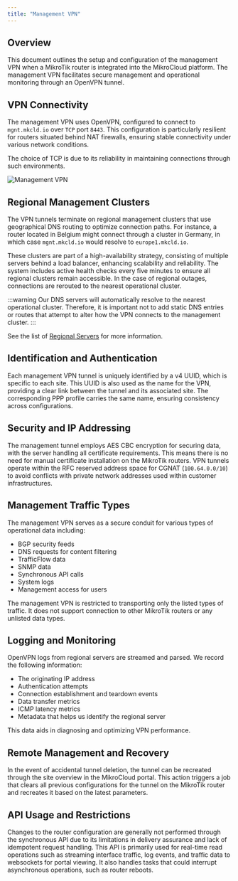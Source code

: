 ```yaml
---
title: "Management VPN"
---
```


## Overview

This document outlines the setup and configuration of the management VPN when a MikroTik router is integrated into the
MikroCloud platform.
The management VPN facilitates secure management and operational monitoring through an OpenVPN
tunnel.

## VPN Connectivity

The management VPN uses OpenVPN, configured to connect to `mgnt.mkcld.io` over `TCP` port `8443`. This configuration is
particularly resilient for routers situated behind NAT firewalls, ensuring stable connectivity under various network
conditions.

The choice of TCP is due to its reliability in maintaining connections through such environments.

![Management VPN](https://cdn.mkcld.io/2a70b135b38784654965b562a2444b415f22af74993a5163f3431ea0e362d0bb.png)


## Regional Management Clusters

The VPN tunnels terminate on regional management clusters that use geographical DNS routing to optimize connection
paths. For instance, a router located in Belgium might connect through a cluster in Germany, in which
case `mgnt.mkcld.io` would resolve to `europe1.mkcld.io`.

These clusters are part of a high-availability strategy, consisting of multiple servers
behind a load balancer, enhancing scalability and reliability. The system includes active health checks every five
minutes to ensure all regional clusters remain accessible. In the case of regional outages, connections are rerouted to
the
nearest operational cluster.

:::warning
Our DNS servers will automatically resolve to the nearest operational cluster. Therefore, it is important not to add
static DNS entries or routes that attempt to alter how the VPN connects to the management cluster.
:::

See the list of [Regional Servers](/documentation/resources/regional-servers) for more information.

## Identification and Authentication

Each management VPN tunnel is uniquely identified by a v4 UUID, which is specific to each site. This UUID is also used
as the name for the VPN, providing a clear link between the tunnel and its associated site. The corresponding PPP
profile carries the same name, ensuring consistency across configurations.

## Security and IP Addressing

The management tunnel employs AES CBC encryption for securing data, with the server handling all certificate
requirements. This means there is no need for manual certificate installation on the MikroTik routers. VPN tunnels
operate within the RFC reserved address space for CGNAT (`100.64.0.0/10`) to avoid conflicts with private network
addresses used within customer infrastructures.

## Management Traffic Types

The management VPN serves as a secure conduit for various types of operational data including:

- BGP security feeds
- DNS requests for content filtering
- TrafficFlow data
- SNMP data
- Synchronous API calls
- System logs
- Management access for users

The management VPN is restricted to transporting only the listed types of traffic.
It does not support connection to other MikroTik routers or any unlisted data types.

## Logging and Monitoring

OpenVPN logs from regional servers are streamed and parsed. We record the following information:

- The originating IP address
- Authentication attempts
- Connection establishment and teardown events
- Data transfer metrics
- ICMP latency metrics
- Metadata that helps us identify the regional server

This data aids in diagnosing and optimizing VPN performance.

## Remote Management and Recovery

In the event of accidental tunnel deletion, the tunnel can be recreated through the site overview in the MikroCloud
portal. This action triggers a job that clears all previous configurations for the tunnel on the MikroTik router and
recreates it based on the latest parameters.

## API Usage and Restrictions

Changes to the router configuration are generally not performed through the synchronous API due to its limitations in
delivery assurance and lack of idempotent request handling. This API is primarily used for real-time read operations
such as streaming interface traffic, log events, and traffic data to websockets for portal viewing. It also handles
tasks that could interrupt asynchronous operations, such as router reboots.

